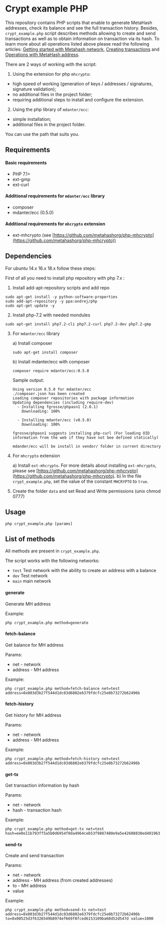 # Crypt example PHP
This repository contains PHP scripts that enable to generate MetaHash addresses, check its balance and see the full transaction history. Besides, `crypt_example.php` script describes methods allowing to create and send transactions as well as to obtain information on transaction via its hash. To learn more about all operations listed above please read the following articles: [Getting started with Metahash network](https://support.metahash.org/hc/en-us/articles/360002712193-Getting-started-with-Metahash-network), [Creating transactions](https://support.metahash.org/hc/en-us/articles/360003271694-Creating-transactions) and [Operations with MetaHash address](https://support.metahash.org/hc/en-us/articles/360008382213-Operations-with-MetaHash-address). 

There are 2 ways of working with the script:
1) Using the extension for php `mhcrypto`:
- high speed of working (generation of keys / addresses / signatures, signature validation);
- no additional files in the project folder;
- requiring additional steps to install and configure the extension.
2) Using the php library of `mdanter/ecc`:
- simple installation;
- additional files in the project folder.

You can use the path that suits you.

## Requirements

#### Basic requirements
- PHP 7.1+
- ext-gmp
- ext-curl

#### Additional requirements for `mdanter/ecc` library

- composer
- mdanter/ecc (0.5.0)

#### Additional requirements for `mhcrypto` extension

- ext-mhcrypto (see [https://github.com/metahashorg/php-mhcrypto](https://github.com/metahashorg/php-mhcrypto))

## Dependencies

For ubuntu 14.x 16.x 18.x follow these steps:

First of all you need to install php repository with php 7.x :

1) Install add-apt-repository scripts and add repo
```shell
sudo apt-get install -y python-software-properties
sudo add-apt-repository -y ppa:ondrej/php
sudo apt-get update -y
```

2) Install php-7.2 with needed mondules
```shell
sudo apt-get install php7.2-cli php7.2-curl php7.2-dev php7.2-gmp
```

3) For `mdanter/ecc` library

	a) Install composer
	```shell
	sudo apt-get install composer
	```
	b) Install mdanter/ecc with composer
	```shell
	composer require mdanter/ecc:0.5.0
	```

	Sample output:
	```shell
	Using version 0.5.0 for mdanter/ecc
	./composer.json has been created
	Loading composer repositories with package information
	Updating dependencies (including require-dev)
	  - Installing fgrosse/phpasn1 (2.0.1)
	    Downloading: 100%

	  - Installing mdanter/ecc (v0.5.0)
	    Downloading: 100%

	fgrosse/phpasn1 suggests installing php-curl (For loading OID information from the web if they have not bee defined statically)

	mdander/ecc will be install in vendor/ folder in current directory
	```

4) For `mhcrypto` extension 

	a) Install `ext-mhcrypto`. For more details about installing `ext-mhcrypto`, please see [https://github.com/metahashorg/php-mhcrypto](https://github.com/metahashorg/php-mhcrypto).
	b) In the file `crypt_example.php`, set the value of the constant `MHCRYPTO` to `true`.

5) Create the folder `data` and set Read and Write permissions (unix chmod 0777)


## Usage

```shell
php crypt_example.php [params]
```

## List of methods
All methods are present in `crypt_example.php`.

The script works with the following networks:
- `test` Test network with the ability to create an address with a balance
- `dev` Test network
- `main` main network

#### generate
Generate MH address

Example:
```shell
php crypt_example.php method=generate
```

#### fetch-balance
Get balance for MH address

Params:
- net - network
- address - MH address

Example:
```shell
php crypt_example.php method=fetch-balance net=test address=0x003d3b27f544d1dc03d6802e6379fdcfc25e0b73272b62496b
```
#### fetch-history
Get history for MH address

Params:
- net - network
- address - MH address

Example:
```shell
php crypt_example.php method=fetch-history net=test address=0x003d3b27f544d1dc03d6802e6379fdcfc25e0b73272b62496b
```

#### get-tx
Get transaction information by hash

Params:
- net - network
- hash - transaction hash

Example:
```shell
php crypt_example.php method=get-tx net=test hash=ee0e11b793ff5a5b0d6954f0da4964ceb53f9887480e9a5e42608830ed401963
```

#### send-tx
Create and send transaction

Params:
- net - network
- address - MH address (from created addresses)
- to - MH address
- value

Example:
```shell
php crypt_example.php method=send-tx net=test address=0x003d3b27f544d1dc03d6802e6379fdcfc25e0b73272b62496b to=0x00525d3f6326549b8974ef669f8fced6153109ba60d52d547d value=1000 
```
